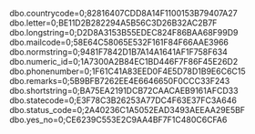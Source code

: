 dbo.countrycode=0;82816407CDD8A14F1100153B79407A27
dbo.letter=0;BE11D2B282294A5B56C3D26B32AC2B7F
dbo.longstring=0;D2D8A3153B55EDEC824F86BAA68F99D9
dbo.mailcode=0;58E64C58065E532F161F84F66AAE3966
dbo.normstring=0;9481F7842D1B7A14A1641AF1F758F634
dbo.numeric_id=0;1A7300A2B84EC1BD446F7F86F45E26D2
dbo.phonenumber=0;1F61C41A83EED0F4E5D78D1B9E6C6C15
dbo.remarks=0;5B9BFB7262EE4E6646650F0CCC33F243
dbo.shortstring=0;BA75EA2191DCB72CAACAEB9161AFCD33
dbo.statecode=0;E3F78C3B26253A77DC4F63E37FC3A646
dbo.status_code=0;2A40236C1A5052EAD3493AEEAA29E5BF
dbo.yes_no=0;CE6239C553E2C9AA4BF7F1C480C6CFA6
